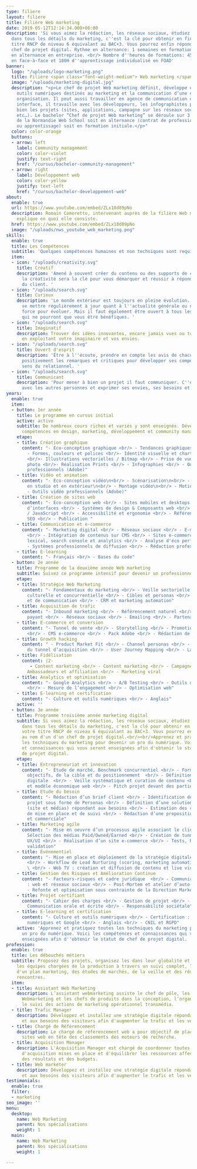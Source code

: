 ```yaml
---
type: filiere
layout: filiere
title: Filière Web marketing
date: 2019-05-12T12:14:34.000+06:00
description: 'Si vous aimez la rédaction, les réseaux sociaux, étudiez et persévérez
  dans tous les détails du marketing, c''est la clé pour obtenir en fin d''année votre
  titre RNCP de niveau 6 équivalant au BAC+3. Vous pourrez enfin répondre au nom de
  chef de projet digital. Rythme en alternance: 1 semaines en formation et 3 semaines
  en alternance en entreprise. <br/> Nombre d''heures de formations: 455H de formations
  en face-à-face et 180H d''apprentissage individualisé en FOAD'
banner:
  logo: "/uploads/logo-marketing.png"
  title: Filière <span class="font-weight-medium"> Web marketing </span>
  image: "/uploads/marketing-digital.jpg"
  description: "<p>Le chef de projet Web marketing définit, développe et gère les
    outils numériques destinés au marketing et la communication d’une entreprise ou
    organisation. Il peut aussi travailler en agence de communication digitale. Véritable
    interface, il travaille avec les développeurs, les infographistes pour mener à
    bien les projets (sites, applications, campagne sur les réseaux sociaux, vidéo
    etc…). Le bachelor “Chef de projet Web marketing” se déroule sur 3 ans au sein
    de la Normandie Web School soit en alternance (contrat de professionnalisation
    ou apprentissage) soit en formation initiale.</p>"
  color: color-orange
  buttons:
  - arrow: left
    label: Community management
    color: color-violet
    justify: text-right
    href: "/cursus/bachelor-community-management"
  - arrow: right
    label: Développement web
    color: color-yellow
    justify: text-left
    href: "/cursus/bachelor-developpement-web"
about:
  enable: true
  url: https://www.youtube.com/embed/ZLx18d89pNo
  description: Romain Comoretto, intervenant auprès de la filière Web marketing, vous
    explique en quoi elle consiste.
  href: https://www.youtube.com/embed/ZLx18d89pNo
  image: "/uploads/nws_youtube_web_marketing.png"
skills:
  enable: true
  title: Les Compétences
  subtitle: 'Quelques compétences humaines et non techniques sont requises. '
  item:
  - icon: "/uploads/creativity.svg"
    title: Créatif
    description: 'Amené à souvent créer du contenu ou des supports de communication,
      la créativité sera la clé pour vous démarquer et réussir à répondre aux attentes
      du client. '
  - icon: "/uploads/search.svg"
    title: Curieux
    description: 'Le monde extérieur est toujours en pleine évolution. Il faut donc
      se mettre régulièrement à jour quant à l''actualité générale ou numérique. Une
      force pour évoluer. Mais il faut également être ouvert à tous les cours proposés
      qui ne pourront que vous être bénéfiques. '
  - icon: "/uploads/search.svg"
    title: Imaginatif
    description: Trouver des idées innovantes, encore jamais vues ou toutes récentes
      en exploitant votre imaginaire et vos envies.
  - icon: "/uploads/search.svg"
    title: Ouvert d'esprit
    description: 'Être à l''écoute, prendre en compte les avis de chacun, accepter
      positivement les remarques et critiques pour développer ses compétences et son
      sens du relationnel. '
  - icon: "/uploads/search.svg"
    title: Communicant
    description: 'Pour mener à bien un projet il faut communiquer. C''est à dire échanger
      avec les autres personnes et exprimer ses envies, ses besoins et ses attentes. '
years:
  enable: true
  item:
  - button: 1er année
    title: Le programme en cursus initial
    active: active
    subtitle: De nombreux cours riches et variés y sont enseignés. Développez vos
      compétences en design, marketing, développement et community management.
    etape:
    - title: Création graphique
      content: "- Eco-conception graphique <br/> - Tendances graphiques / Veille <br/>
        - Formes, couleurs et polices <br/>- Identité visuelle et charte graphique
        <br/>- Illustrations vectorielles / Bitmap <br/> - Prise de vue / Retouche
        photo <br/>- Réalisation Prints <br/> - Infographies <br/> - Outils graphiques
        professionnels (Adobe)"
    - title: Vidéo et animation
      content: "- Eco-conception vidéo\n<br/> - Scénarisation\n<br/> - Prise de vue
        en studio et en extérieur\n<br/> - Montage vidéo\n<br/> - Motion Design \n<br/>
        - Outils vidéo professionnels (Adobe)"
    - title: Création de sites web
      content: "- Eco-conception web <br/> - Sites mobiles et desktops <br/> - Conception
        d’interfaces <br/> - Systèmes de design & Composants web <br/> - HTML / CSS
        / JavaScript <br/> - Accessibilité et ergonomie <br/> - Référencement naturel
        SEO <br/> - Publication "
    - title: Communication et e-commerce
      content: "- Marketing digital <br/> - Réseaux sociaux <br/> - E-mailing / Newsletter
        <br/> - Intégration de contenus sur CMS <br/> - Sites e-commerce <br/> - Audit
        lexical, search console et analytics <br/> - Analyse d'éco performance <br/>
        - Systèmes professionnels de diffusion <br/> - Rédaction professionnelle <br/>"
    - title: E-learning
      content: "- Français <br/> - Bases du code"
  - button: 2e année
    title: Programme de la deuxième année Web marketing
    subtitle: Suivez ce programme intensif pour devenir un professionnel du marketing.
    etape:
    - title: Stratégie Web Marketing
      content: "- Fondamentaux du marketing <br/> - Veille sectorielle, économique,
        culturelle et concurrentielle <br/> - Cibles et personas <br/> - Plan marketing
        et de communication <br/> - CRM et marketing automation"
    - title: Acquisition de trafic
      content: "- Inbound marketing <br/> - Référencement naturel <br/> - Référencement
        payant <br/> - Réseaux sociaux <br/> - Emailing <br/> - Partenariats"
    - title: E-commerce et conversion
      content: "- Tunnel de vente <br/> - Storytelling <br/> - Promotion <br/> - Retargeting
        <br/> - CMS e-commerce <br/> - Pack Adobe <br/> - Rédaction de contenu"
    - title: Growth hacking
      content: " - Product Market Fit <br/> - Channel personas <br/> - Optimisation
        du tunnel d’acquisition <br/> - User Journey Mapping <br/> - Landing pages"
    - title: Fidélisation
      content: |2-
         - Content marketing <br/> - Content marketing <br/> - Campagnes e-mailing
        Ambassadeurs et affiliation <br/> - Marketing viral
    - title: Analytics et optimisation
      content: "- Google Analytics <br/> - A/B Testing <br/> - Outils de tracking
        <br/> - Mesure de l’engagement <br/> - Optimisation web"
    - title: E-learning et certification
      content: "- Culture et outils numériques <br/> - Anglais"
    active: ''
  - button: 3e année
    title: Programme troisième année marketing digital
    subtitle: Si vous aimez la rédaction, les réseaux sociaux, étudiez et persévérez
      dans tous les détails du marketing, c'est la clé pour obtenir en fin d'année
      votre titre RNCP de niveau 6 équivalant au BAC+3. Vous pourrez enfin répondre
      au nom d'un d'un chef de projet digital.<br/><br/>Apprenez et pratiquez toutes
      les techniques du marketing pour devenir un pro du numérique. Voici les compétences
      et connaissances qui vous seront enseignées afin d'obtenir le statut de chef
      de projet digital.
    etape:
    - title: Entrepreneuriat et innovation
      content: "- Étude de marché, Benchmark concurrentiel <br/> - Formalisation des
        objectifs, de la cible et du positionnement  <br/> - Définition d’une stratégie
        digitale  <br/> - Veille systématique et curation de contenu <br/> - Écoresponsabilité
        et modèle économique web <br/> - Pitch projet devant des parties prenantes"
    - title: Etude du besoin
      content: "- Rédaction d’un brief client <br/> - Identification des acteurs du
        projet sous forme de Personas <br/> - Définition d’une solution technique
        (site et médias) répondant aux besoins <br/> - Estimation des coûts de conception,
        de mise en place et de suivi <br/> - Rédaction d’une proposition technique
        et commerciale"
    - title: Marketing agile
      content: "- Mise en oeuvre d’un processus agile associant le client <br/> -
        Sélection des médias Paid/Owned/Earned <br/> - Création de tunnels optimisés
        UX/UI <br/> - Réalisation d’un site e-commerce <br/> - Tests, Recettage et
        validation"
    - title: Événementiel
      content: "- Mise en place et déploiement de la stratégie digitale d’un évènement
        <br/> - Workflow de Lead Nurturing (scoring, marketing automation, data analysis)
        \ <br/> - Web TV : création et diffusion de contenu et live vidéo"
    - title: Gestion des Risques et Amélioration Continue
      content: "- Facteurs-risques et cadre juridique  <br/> - Communication de crise
        : web et réseaux sociaux <br/> - Post-Mortem et atelier d’auto-critique <br/>
        - Refonte et optimisation sous contrainte de la Direction Marketing"
    - title: Projet certifiant
      content: "- Cahier des charges <br/> - Gestion de projet <br/> - Reporting /
        Communication orale et écrite <br/> - Responsabilité sociétale"
    - title: E-learning et certification
      content: "- Culture et outils numériques <br/> - Certification : compétences
        numériques et Google <br/> - Anglais <br/> - CNIL et RGPD"
    active: 'Apprenez et pratiquez toutes les techniques du marketing pour devenir
      un pro du numérique. Voici les compétences et connaissances qui vous seront
      enseignées afin d''obtenir le statut de chef de projet digital. '
profession:
  enable: true
  title: Les débouchés métiers
  subtitle: Proposez des projets, organisez les dans leur globalité et accompagnez
    les équipes chargées de la production à travers un suivi complet, la création
    d'un plan marketing, des études de marchés, de la veille et des réunions et des
    rencontres.
  item:
  - title: Assistant Web Marketing
    description: L’assistant webmarketing assiste le chef de pôle, les chargés de
      Webmarketing et les chefs de produits dans la conception, l’organisation et
      le suivi des actions de marketing opérationnel transmédia.
  - title: Trafic Manager
    description: Développez et installez une stratégie digitale répondant aux attentes
      et aux besoins des visiteurs afin d'augmenter le trafic et les ventes.
  - title: Chargé de Référencement
    description: Le chargé de référencement web a pour objectif de placer un ou plusieurs
      sites web en tête des classements des moteurs de recherche.
  - title: Acquisition Manager
    description: L'Acquisition Manager est chargé de coordonner toutes les actions
      d'acquisition mises en place et d'équilibrer les ressources affectées en fonction
      des résultats et des budgets.
  - title: Web marketer
    description: Développez et installez une stratégie digitale répondant aux attentes
      et aux besoins des visiteurs afin d'augmenter le trafic et les ventes.
testimonials:
  enable: true
  filter:
  - marketing
seo_image: ''
menu:
  desktop:
    name: Web Marketing
    parent: Nos spécialisations
    weight: 1
  main:
    name: Web Marketing
    parent: Nos spécialisations
    weight: 1

---
```

